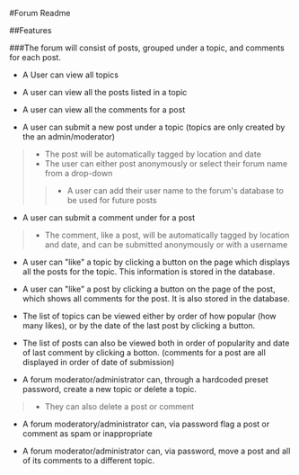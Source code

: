 #Forum Readme

##Features

###The forum will consist of posts, grouped under a topic, and comments for each post.

- A User can view all topics
- A user can view all the posts listed in a topic
- A user can view all the comments for a post

- A user can submit a new post under a topic
(topics are only created by the an admin/moderator)
> - The post will be automatically tagged by location and date
> - The user can either post anonymously or select their forum name from a drop-down
>>    - A user can add their user name to the forum's database to be used for future posts

- A user can submit a comment under for a post
> - The comment, like a post, will be automatically tagged by location and date, and can be submitted anonymously or with a username

- A user can "like" a topic by clicking a button on the page which displays all the posts for the topic. This information is stored in the database.

- A user can "like" a post by clicking a button on the page of the post, which shows all comments for the post. It is also stored in the database.

- The list of topics can be viewed either by order of how popular (how many likes), or by the date of the last post by clicking a button.

- The list of posts can also be viewed both in order of popularity and date of last comment by clicking a botton. (comments for a post are all displayed in order of date of submission)

- A forum moderator/administrator can, through a hardcoded preset password, create a new topic or delete a topic.
> - They can also delete a post or comment

- A forum moderatory/administrator can, via password flag a post or comment as spam or inappropriate

- A forum moderator/administrator can, via password, move a post and all of its comments to a different topic.
